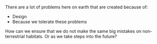 There are a lot of problems here on earth that are created because of:
* Design
* Because we tolerate these problems

How can we ensure that we do not make the same big mistakes on non-terrestrial habitats. Or as we take steps into the future?
